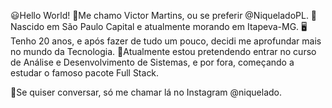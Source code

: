 😃Hello World!
👾Me chamo Victor Martins, ou se preferir @NiqueladoPL.
🚩Nascido em São Paulo Capital e atualmente morando em Itapeva-MG.
🖥Tenho 20 anos, e após fazer de tudo um pouco, decidi me aprofundar mais no mundo da Tecnologia.
📡Atualmente estou pretendendo entrar no curso de Análise e Desenvolvimento de Sistemas, e por fora, começando a estudar o famoso pacote Full Stack.

📸Se quiser conversar, só me chamar lá no Instagram @niquelado.
